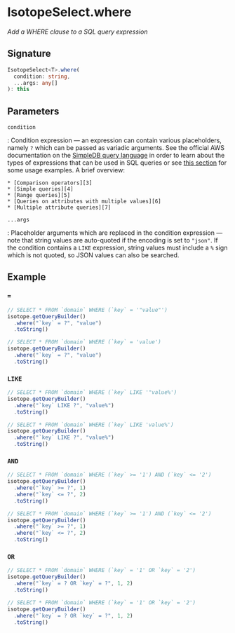# IsotopeSelect.where

*Add a WHERE clause to a SQL query expression*

## Signature

``` ts
IsotopeSelect<T>.where(
  condition: string,
  ...args: any[]
): this
```

## Parameters

`condition`

:   Condition expression &mdash; an expression can contain various placeholders,
    namely `?` which can be passed as variadic arguments. See the official AWS
    documentation on the [SimpleDB query language][1] in order to learn about
    the types of expressions that can be used in SQL queries or see
    [this section][2] for some usage examples. A brief overview:

    * [Comparison operators][3]
    * [Simple queries][4]
    * [Range queries][5]
    * [Queries on attributes with multiple values][6]
    * [Multiple attribute queries][7]

`...args`

:   Placeholder arguments which are replaced in the condition expression &mdash;
    note that string values are auto-quoted if the encoding is set to `"json"`.
    If the condition contains a `LIKE` expression, string values must include a
    `%` sign which is not quoted, so JSON values can also be searched.

  [1]: https://docs.aws.amazon.com/AmazonSimpleDB/latest/DeveloperGuide/UsingSelect.html
  [2]: #example
  [3]: https://docs.aws.amazon.com/AmazonSimpleDB/latest/DeveloperGuide/UsingSelectOperators.html
  [4]: https://docs.aws.amazon.com/AmazonSimpleDB/latest/DeveloperGuide/SimpleQueriesSelect.html
  [5]: https://docs.aws.amazon.com/AmazonSimpleDB/latest/DeveloperGuide/RangeQueriesSelect.html
  [6]: https://docs.aws.amazon.com/AmazonSimpleDB/latest/DeveloperGuide/RangeValueQueriesSelect.html
  [7]: https://docs.aws.amazon.com/AmazonSimpleDB/latest/DeveloperGuide/MultipleAttributeQueriesSelect.html

## Example

### `=`

``` ts tab="JSON encoding"
// SELECT * FROM `domain` WHERE (`key` = '"value"')
isotope.getQueryBuilder()
  .where("`key` = ?", "value")
  .toString()
```

``` ts tab="Text encoding"
// SELECT * FROM `domain` WHERE (`key` = 'value')
isotope.getQueryBuilder()
  .where("`key` = ?", "value")
  .toString()
```

### `LIKE`

``` ts tab="JSON encoding"
// SELECT * FROM `domain` WHERE (`key` LIKE '"value%')
isotope.getQueryBuilder()
  .where("`key` LIKE ?", "value%")
  .toString()
```

``` ts tab="Text encoding"
// SELECT * FROM `domain` WHERE (`key` LIKE 'value%')
isotope.getQueryBuilder()
  .where("`key` LIKE ?", "value%")
  .toString()
```

### `AND`

``` ts tab="JSON encoding"
// SELECT * FROM `domain` WHERE (`key` >= '1') AND (`key` <= '2')
isotope.getQueryBuilder()
  .where("`key` >= ?", 1)
  .where("`key` <= ?", 2)
  .toString()
```

``` ts tab="Text encoding"
// SELECT * FROM `domain` WHERE (`key` >= '1') AND (`key` <= '2')
isotope.getQueryBuilder()
  .where("`key` >= ?", 1)
  .where("`key` <= ?", 2)
  .toString()
```

### `OR`

``` ts tab="JSON encoding"
// SELECT * FROM `domain` WHERE (`key` = '1' OR `key` = '2')
isotope.getQueryBuilder()
  .where("`key` = ? OR `key` = ?", 1, 2)
  .toString()
```

``` ts tab="Text encoding"
// SELECT * FROM `domain` WHERE (`key` = '1' OR `key` = '2')
isotope.getQueryBuilder()
  .where("`key` = ? OR `key` = ?", 1, 2)
  .toString()
```
